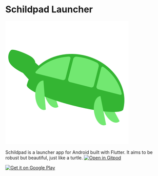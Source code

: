 # Schildpad Launcher

![Schildpad Logo](/assets/schildpad_logo.svg) 

Schildpad is a launcher app for Android built with Flutter. It aims to be robust but beautiful, just like a turtle. [![Open in Gitpod](https://gitpod.io/button/open-in-gitpod.svg)](https://gitpod.io/#https://github.com/joelpaulkoch/schildpad)

<a href='https://play.google.com/store/apps/details?id=app.schildpad.schildpad&pcampaignid=pcampaignidMKT-Other-global-all-co-prtnr-py-PartBadge-Mar2515-1'><img alt='Get it on Google Play' src='https://play.google.com/intl/en_us/badges/static/images/badges/en_badge_web_generic.png'/></a>

